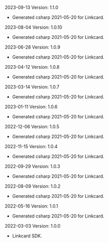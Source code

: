 2023-09-13 Version: 1.1.0
- Generated csharp 2021-05-20 for Linkcard.

2023-08-04 Version: 1.0.10
- Generated csharp 2021-05-20 for Linkcard.

2023-06-28 Version: 1.0.9
- Generated csharp 2021-05-20 for Linkcard.

2023-04-12 Version: 1.0.8
- Generated csharp 2021-05-20 for Linkcard.

2023-03-14 Version: 1.0.7
- Generated csharp 2021-05-20 for Linkcard.

2023-01-11 Version: 1.0.6
- Generated csharp 2021-05-20 for Linkcard.

2022-12-06 Version: 1.0.5
- Generated csharp 2021-05-20 for Linkcard.

2022-11-15 Version: 1.0.4
- Generated csharp 2021-05-20 for Linkcard.

2022-09-29 Version: 1.0.3
- Generated csharp 2021-05-20 for Linkcard.

2022-08-09 Version: 1.0.2
- Generated csharp 2021-05-20 for Linkcard.

2022-05-16 Version: 1.0.1
- Generated csharp 2021-05-20 for Linkcard.

2022-03-03 Version: 1.0.0
- Linkcard SDK.

